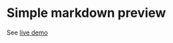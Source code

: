 # Simple markdown preview

See [live demo](https://thibaultduponchelle.github.io/wawawa/simple-markdown-preview/)
